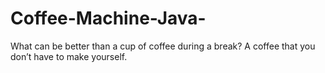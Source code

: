 # Coffee-Machine-Java-
What can be better than a cup of coffee during a break? A coffee that you don’t have to make yourself.
